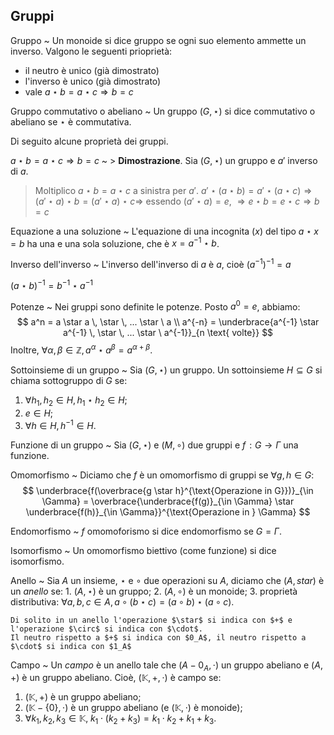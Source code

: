 ## Gruppi

Gruppo
 ~ Un monoide si dice gruppo se ogni suo elemento ammette un inverso. Valgono le seguenti prioprietà:
   - il neutro è unico (già dimostrato)
   - l'inverso è unico (già dimostrato)
   - vale $a \star b = a \star c \Rightarrow b = c$
 
Gruppo commutativo o abeliano
 ~ Un gruppo $(G, \, \star)$ si dice commutativo o abeliano se $\star$ è commutativa.
 
Di seguito alcune proprietà dei gruppi.

$a \star b = a \star c \Rightarrow b = c$
 ~ > __Dimostrazione__. Sia $(G, \, \star)$ un gruppo e $a'$ inverso di $a$.
   > Moltiplico $a \star b = a \star c$ a sinistra per $a'$.
   > $a' \star (a \star b) = a' \star (a \star c) \Rightarrow (a' \star a) \star b = (a' \star a) \star c \Rightarrow$
   > essendo $(a' \star a) = e$, $\Rightarrow e \star b = e \star c \Rightarrow b = c$

Equazione a una soluzione
 ~ L'equazione di una incognita ($x$) del tipo $a \star x = b$ ha una e una sola soluzione, che è $x = a^{-1} \star b$.
 
Inverso dell'inverso
 ~ L'inverso dell'inverso di $a$ è $a$, cioè $(a^{-1})^{-1} = a$
 
$(a \star b)^{-1} = b^{-1} \star a^{-1}$

Potenze
 ~ Nei gruppi sono definite le potenze. Posto $a^0 = e$, abbiamo: $$
 a^n = a \star a \, \star \, ... \star \ a \\
 a^{-n} = \underbrace{a^{-1} \star a^{-1} \, \star \, ... \star \ a^{-1}}_{n \text{ volte}}
 $$ Inoltre, $\forall \alpha, \beta \in \mathbb{Z}, \, a^\alpha \star a^\beta = a^{\alpha + \beta}$.
 
Sottoinsieme di un gruppo
 ~ Sia $(G, \, \star)$ un gruppo. Un sottoinsieme $H \subseteq G$ si chiama sottogruppo di $G$ se:
 1. $\forall h_1, h_2 \in H, \, h_1 \star h_2 \in H$;
 2. $e \in H$;
 3. $\forall h \in H, \, h^{-1} \in H$.
 
Funzione di un gruppo
 ~ Sia $(G, \, \star)$ e $(M, \, \circ)$ due gruppi e $f \! : G \rightarrow \Gamma$ una funzione.
 
Omomorfismo
 ~ Diciamo che $f$ è un omomorfismo di gruppi se $\forall g, h \in G$: $$
 \underbrace{f(\overbrace{g \star h}^{\text{Operazione in G}})}_{\in \Gamma} = \overbrace{\underbrace{f(g)}_{\in \Gamma} \star \underbrace{f(h)}_{\in \Gamma}}^{\text{Operazione in } \Gamma}
 $$
 
Endomorfismo
 ~ $f$ omomoforismo si dice endomorfismo se $G = \Gamma$. 
 
Isomorfismo
 ~ Un omomorfismo biettivo (come funzione) si dice isomorfismo.

Anello
 ~ Sia $A$ un insieme, $\star$ e $\circ$ due operazioni su $A$, diciamo che $(A, \, star)$ è un _anello_ se:
    1. $(A, \, \star)$ è un gruppo;
    2. $(A, \circ)$ è un monoide;
    3. proprietà distributiva: $\forall a,b,c \in A, \, a \circ (b \star c) = (a \circ b) \star (a \circ c)$.
 
    Di solito in un anello l'operazione $\star$ si indica con $+$ e l'operazione $\circ$ si indica con $\cdot$. 
    Il neutro rispetto a $+$ si indica con $0_A$, il neutro rispetto a $\cdot$ si indica con $1_A$
 
Campo
 ~ Un _campo_ è un anello tale che $(A - 0_A, \, \cdot)$ un gruppo abeliano e $(A, \, +)$ è un gruppo abeliano. 
 Cioè, $(\mathbb{K}, \, +, \, \cdot)$ è campo se:
 1. $(\mathbb{K}, \, +)$ è un gruppo abeliano;
 2. $(\mathbb{K} - \{ 0\}, \, \cdot)$ è un gruppo abeliano (e $(\mathbb{K}, \, \cdot)$ è monoide);
 3. $\forall k_1, k_2, k_3 \in \mathbb{K} , \; k_1 \cdot (k_2 + k_3) = k_1 \cdot k_2 + k_1 + k_3$. 

